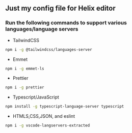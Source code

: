 ## Just my config file for Helix editor

### Run the following commands to support various languages/language servers
- TailwindCSS
```bash
npm i -g @tailwindcss/languages-server
```
- Emmet
```bash
npm i -g emmet-ls
```
- Prettier
```bash
npm i -g prettier
```
- Typescript/JavaScript
```bash
npm install -g typescript-language-server typescript
```
- HTMLS,CSS,JSON, and eslint
```bash
npm i -g vscode-langservers-extracted
```
